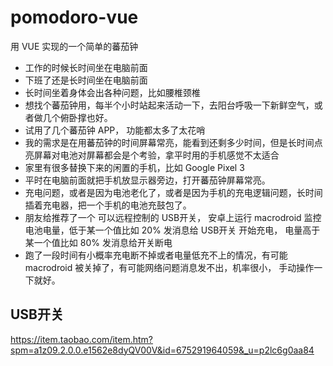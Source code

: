 # pomodoro-vue

用 VUE 实现的一个简单的蕃茄钟

- 工作的时候长时间坐在电脑前面
- 下班了还是长时间坐在电脑前面
- 长时间坐着身体会出各种问题，比如腰椎颈椎
- 想找个蕃茄钟用，每半个小时站起来活动一下，去阳台呼吸一下新鲜空气，或者做几个俯卧撑也好。
- 试用了几个蕃茄钟 APP， 功能都太多了太花哨
- 我的需求是在用蕃茄钟的时间屏幕常亮，能看到还剩多少时间，但是长时间点亮屏幕对电池对屏幕都会是个考验，拿平时用的手机感觉不太适合
- 家里有很多替换下来的闲置的手机，比如 Google Pixel 3
- 平时在电脑前面就把手机放显示器旁边，打开蕃茄钟屏幕常亮。
- 充电问题，或者是因为电池老化了，或者是因为手机的充电逻辑问题，长时间插着充电器，把一个手机的电池充鼓包了。
- 朋友给推荐了一个 可以远程控制的 USB开关， 安卓上运行 macrodroid 监控电池电量，低于某一个值比如 20% 发消息给 USB开关 开始充电， 电量高于某一个值比如 80% 发消息给开关断电
- 跑了一段时间有小概率充电断不掉或者电量低充不上的情况，有可能 macrodroid 被关掉了，有可能网络问题消息发不出，机率很小， 手动操作一下就好。

## USB开关

<https://item.taobao.com/item.htm?spm=a1z09.2.0.0.e1562e8dyQV00V&id=675291964059&_u=p2lc6g0aa84>

